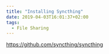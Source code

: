 ```yaml
---
title: "Installing Syncthing"
date: 2019-04-03T16:01:37+02:00
tags:
  - File Sharing
---
```


https://github.com/syncthing/syncthing
